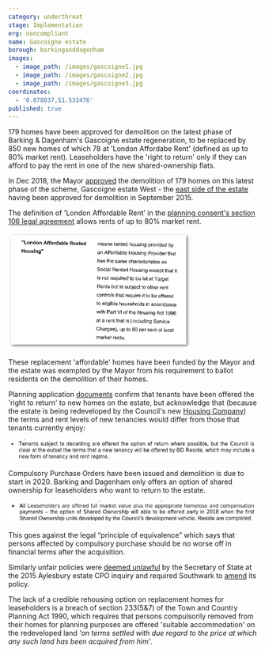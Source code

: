 ```yaml
---
category: underthreat
stage: Implementation 
erg: noncompliant
name: Gascoigne estate
borough: barkinganddagenham
images:
  - image_path: /images/gascoigne1.jpg
  - image_path: /images/gascoigne2.jpg
  - image_path: /images/gascoigne3.jpg
coordinates:
  - '0.078037,51.533476'
published: true
---
```

179 homes have been approved for demolition on the latest phase of Barking & Dagenham's Gascoigne estate regeneration, to be replaced by 850 new homes of which 78 at 'London Affordabe Rent' (defined as up to 80% market rent). Leaseholders have the 'right to return'  only if they can afford to pay the rent in one of the new shared-ownership flats. 

In Dec 2018, the Mayor [approved](https://www.london.gov.uk/what-we-do/planning/planning-applications-and-decisions/planning-application-search/gascoigne-estate-west) the demolition of 179 homes on this latest phase of the scheme, Gascoigne estate West - the [east side of the estate](/casestudies/gascoigne/) having been approved for demolition in September 2015.

The definition of 'London Affordable Rent' in the [planning consent's section 106 legal agreement](/images/gascoignes106.pdf) allows rents of up to 80% market rent.

<img src="/images/gascoignes106.png" class="img-fluid rounded img-thumbnail">

These replacement 'affordable' homes have been funded by the Mayor and the estate was exempted by the Mayor from his requirement to ballot residents on the demolition of their homes.

Planning application [documents](/images/bdreside.pdf) confirm that tenants have been offered the 'right to return' to new homes on the estate, but acknowledge that (because the estate is being redeveloped by the Council's new [Housing Company](https://www.lbbd.gov.uk/affordable-rents-reside-housing)) the terms and rent levels of new tenancies would differ from those that tenants currently enjoy: 

<img src="/images/bdreside.png" class="img-fluid rounded img-thumbnail">

Compulsory Purchase Orders have been issued and demolition is due to start in 2020. Barking and Dagenham only offers an option of shared ownership for leaseholders who want to return to the estate.  

<img src="/images/bdresideso.png" class="img-fluid rounded img-thumbnail">

This goes against the legal “principle of equivalence” which says that persons affected by compulsory purchase should be no worse off in financial terms after the acquisition. 

Similarly unfair policies were [deemed unlawful](https://www.theguardian.com/society/2016/sep/16/government-blocks-controversial-plan-to-force-out-housing-estate-residents) by the Secretary of State at the 2015 Aylesbury estate CPO inquiry and required Southwark to [amend](http://moderngov.southwarksites.com/documents/s74901/Report%20Amending%20the%20shared%20equity%20rehousing%20policy%20for%20qualifying%20homeowners%20affected%20by%20regenerati.pdf) its policy.

The lack of a credible rehousing option on replacement homes for leaseholders is a breach of section 233(5&7) of the Town and Country Planning Act 1990, which requires that persons compulsorily removed from their homes for planning purposes are offered 'suitable accommodation' on the redeveloped land _'on terms settled with due regard to the price at which any such land has been acquired from him'_.
